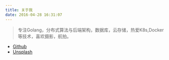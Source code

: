 ```yaml
---
title: 关于我
date: 2016-04-28 16:31:07
---
```


> 专注Golang，分布式算法与后端架构，数据库，云存储，热爱K8s,Docker等技术，喜欢摄影，航拍。

- [Github](https://github.com/tevic)
- [Unsplash](https://unsplash.com/@tevic)